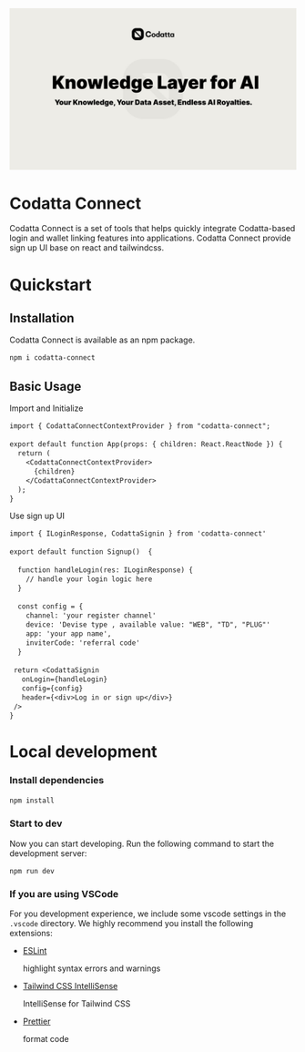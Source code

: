 ![brand-image](https://raw.githubusercontent.com/codatta/assets/refs/heads/main/brand-v3.png)

# Codatta Connect

Codatta Connect is a set of tools that helps quickly integrate Codatta-based login and wallet linking features into applications. Codatta Connect provide sign up UI base on react and tailwindcss.

# Quickstart

## Installation

Codatta Connect is available as an npm package.

```bash
npm i codatta-connect
```

## Basic Usage

Import and Initialize

```tsx
import { CodattaConnectContextProvider } from "codatta-connect";

export default function App(props: { children: React.ReactNode }) {
  return (
    <CodattaConnectContextProvider>
      {children}
    </CodattaConnectContextProvider>
  );
}
```

Use sign up UI

```tsx
import { ILoginResponse, CodattaSignin } from 'codatta-connect'

export default function Signup()  {

  function handleLogin(res: ILoginResponse) {
    // handle your login logic here
  }

  const config = {
    channel: 'your register channel'
    device: 'Devise type , available value: "WEB", "TD", "PLUG"'
    app: 'your app name',
    inviterCode: 'referral code'
  }

 return <CodattaSignin
   onLogin={handleLogin}
   config={config}
   header={<div>Log in or sign up</div>}
 />
}

```

# Local development

### Install dependencies
```bash
npm install
```

### Start to dev
Now you can start developing. Run the following command to start the development server:
```shell
npm run dev
```

### If you are using VSCode
For you development experience, we include some vscode settings in the `.vscode` directory.
We highly recommend you install the following extensions:

- [ESLint](https://marketplace.visualstudio.com/items?itemName=dbaeumer.vscode-eslint)
  
  highlight syntax errors and warnings

- [Tailwind CSS IntelliSense](https://marketplace.visualstudio.com/items?itemName=bradlc.vscode-tailwindcss)

  IntelliSense for Tailwind CSS

- [Prettier](https://marketplace.visualstudio.com/items?itemName=esbenp.prettier-vscode)

  format code



